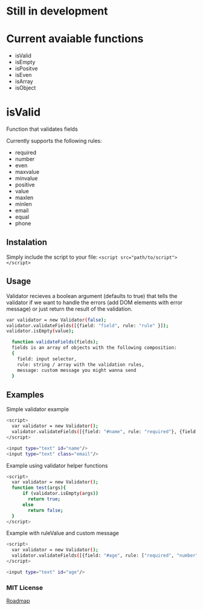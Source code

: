 # Still in development

# Current avaiable functions
  - isValid
  - isEmpty
  - isPositve
  - isEven
  - isArray
  - isObject

# isValid
Function that validates fields

Currently supports the following rules:
  - required
  - number
  - even
  - maxvalue
  - minvalue
  - positive
  - value
  - maxlen
  - minlen
  - email
  - equal
  - phone

## Instalation
Simply include the script to your file: ``<script src="path/to/script"></script>``

## Usage
Validator recieves a boolean argument (defaults to true) that tells the validator if we want to handle the errors (add DOM elements with error message) or just return the result of the validation.
```sh
var validator = new Validator(false);
validator.validateFields([{field: "field", rule: "rule" }]);
validator.isEmpty(value);
```

```sh
  function validateFields(fields);
  fields is an array of objects with the following composition:
  {
    field: input selector,
    rule: string / array with the validation rules,
    message: custom message you might wanna send
  }
```

## Examples

Simple validator example
```sh
<script>
  var validator = new Validator();
  validator.validateFields([{field: "#name", rule: "required"}, {field: "#email", rule: ["required", "email"]}]);
</script>

<input type="text" id="name"/>
<input type="text" class="email"/>
```

Example using validator helper functions

```sh
<script>
  var validator = new Validator();
  function test(args){
      if (validator.isEmpty(args)) 
        return true;
      else
        return false;
  }
</script>
```

Example with ruleValue and custom message

```sh
<script>
  var validator = new Validator();
  validator.validateFields([{field: "#age", rule: ["required", "number", "positive", {rule: "maxvalue", value: "120", message: "Come on, you're not that old!"}]}]);
</script>

<input type="text" id="age"/>
```

### MIT License

[Roadmap](https://github.com/Ribeiro-Tiago/utilities/projects/1)
